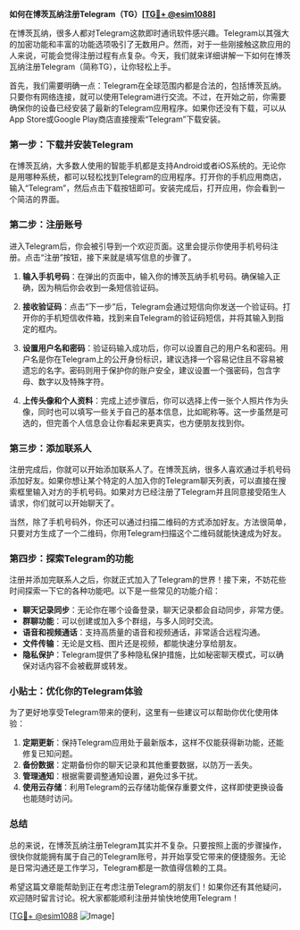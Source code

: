 **如何在博茨瓦纳注册Telegram（TG）[[TG💪+ @esim1088](https://t.me/s/esim1088)]**

在博茨瓦纳，很多人都对Telegram这款即时通讯软件感兴趣。Telegram以其强大的加密功能和丰富的功能选项吸引了无数用户。然而，对于一些刚接触这款应用的人来说，可能会觉得注册过程有点复杂。今天，我们就来详细讲解一下如何在博茨瓦纳注册Telegram（简称TG），让你轻松上手。

首先，我们需要明确一点：Telegram在全球范围内都是合法的，包括博茨瓦纳。只要你有网络连接，就可以使用Telegram进行交流。不过，在开始之前，你需要确保你的设备已经安装了最新的Telegram应用程序。如果你还没有下载，可以从App Store或Google Play商店直接搜索“Telegram”下载安装。

### 第一步：下载并安装Telegram

在博茨瓦纳，大多数人使用的智能手机都是支持Android或者iOS系统的。无论你是用哪种系统，都可以轻松找到Telegram的应用程序。打开你的手机应用商店，输入“Telegram”，然后点击下载按钮即可。安装完成后，打开应用，你会看到一个简洁的界面。

### 第二步：注册账号

进入Telegram后，你会被引导到一个欢迎页面。这里会提示你使用手机号码注册。点击“注册”按钮，接下来就是填写信息的步骤了。

1. **输入手机号码**：在弹出的页面中，输入你的博茨瓦纳手机号码。确保输入正确，因为稍后你会收到一条短信验证码。
   
2. **接收验证码**：点击“下一步”后，Telegram会通过短信向你发送一个验证码。打开你的手机短信收件箱，找到来自Telegram的验证码短信，并将其输入到指定的框内。

3. **设置用户名和密码**：验证码输入成功后，你可以设置自己的用户名和密码。用户名是你在Telegram上的公开身份标识，建议选择一个容易记住且不容易被遗忘的名字。密码则用于保护你的账户安全，建议设置一个强密码，包含字母、数字以及特殊字符。

4. **上传头像和个人资料**：完成上述步骤后，你可以选择上传一张个人照片作为头像，同时也可以填写一些关于自己的基本信息，比如昵称等。这一步虽然是可选的，但完善个人信息会让你看起来更真实，也方便朋友找到你。

### 第三步：添加联系人

注册完成后，你就可以开始添加联系人了。在博茨瓦纳，很多人喜欢通过手机号码添加好友。如果你想让某个特定的人加入你的Telegram聊天列表，可以直接在搜索框里输入对方的手机号码。如果对方已经注册了Telegram并且同意接受陌生人请求，你们就可以开始聊天了。

当然，除了手机号码外，你还可以通过扫描二维码的方式添加好友。方法很简单，只要对方生成了一个二维码，你用Telegram扫描这个二维码就能快速成为好友。

### 第四步：探索Telegram的功能

注册并添加完联系人之后，你就正式加入了Telegram的世界！接下来，不妨花些时间探索一下它的各种功能吧。以下是一些常见的功能介绍：

- **聊天记录同步**：无论你在哪个设备登录，聊天记录都会自动同步，非常方便。
- **群聊功能**：可以创建或加入多个群组，与多人同时交流。
- **语音和视频通话**：支持高质量的语音和视频通话，非常适合远程沟通。
- **文件传输**：无论是文档、图片还是视频，都能快速分享给朋友。
- **隐私保护**：Telegram提供了多种隐私保护措施，比如秘密聊天模式，可以确保对话内容不会被截屏或转发。

### 小贴士：优化你的Telegram体验

为了更好地享受Telegram带来的便利，这里有一些建议可以帮助你优化使用体验：

1. **定期更新**：保持Telegram应用处于最新版本，这样不仅能获得新功能，还能修复已知问题。
2. **备份数据**：定期备份你的聊天记录和其他重要数据，以防万一丢失。
3. **管理通知**：根据需要调整通知设置，避免过多干扰。
4. **使用云存储**：利用Telegram的云存储功能保存重要文件，这样即使更换设备也能随时访问。

### 总结

总的来说，在博茨瓦纳注册Telegram其实并不复杂。只要按照上面的步骤操作，很快你就能拥有属于自己的Telegram账号，并开始享受它带来的便捷服务。无论是日常沟通还是工作学习，Telegram都是一款值得信赖的工具。

希望这篇文章能帮助到正在考虑注册Telegram的朋友们！如果你还有其他疑问，欢迎随时留言讨论。祝大家都能顺利注册并愉快地使用Telegram！

[[TG💪+ @esim1088](https://t.me/s/esim1088) ![Image](https://i.postimg.cc/4NQfJmqS/Snipaste-2025-05-13-00-14-12.png)]